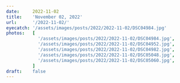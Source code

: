 ```yaml
---
date:     2022-11-02
title:    'November 02, 2022'
url:      '/2022-11-02/'
eyecatch: '/assets/images/posts/2022/2022-11-02/DSC04984.jpg'
photos:   [
            '/assets/images/posts/2022/2022-11-02/DSC04984.jpg',
            '/assets/images/posts/2022/2022-11-02/DSC04952.jpg',
            '/assets/images/posts/2022/2022-11-02/DSC04982.jpg',
            '/assets/images/posts/2022/2022-11-02/DSC05048.jpg',
            '/assets/images/posts/2022/2022-11-02/DSC05060.jpg',
          ]
draft:    false
---
```


